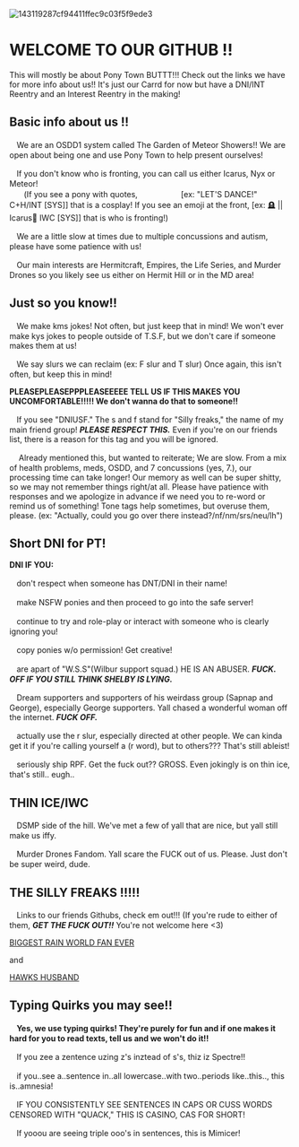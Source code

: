![143119287cf94411ffec9c03f5f9ede3](https://github.com/user-attachments/assets/5b21ef66-d93d-4aad-be70-1841e5fc1a88)


# WELCOME TO OUR GITHUB !!
This will mostly be about Pony Town BUTTT!!! Check out the links we have for more info about us!! It's just our Carrd for now but have a DNI/INT Reentry and an Interest Reentry in the making!
## Basic info about us !!
ㅤWe are an OSDD1 system called The Garden of Meteor Showers!! We are open about being one and use Pony Town to help present ourselves!

ㅤIf you don't know who is fronting, you can call us either Icarus, Nyx or Meteor!        
ㅤㅤ(If you see a pony with quotes,ㅤㅤㅤㅤㅤㅤ[ex: "LET'S DANCE!" C+H/INT [SYS]] that is a cosplay! If you see an emoji at the front, [ex: 🪦 || Icarus🔪 IWC [SYS]] that is who is fronting!)

ㅤWe are a little slow at times due to multiple concussions and autism, please have some patience with us!

ㅤOur main interests are Hermitcraft, Empires, the Life Series, and Murder Drones so you likely see us either on Hermit Hill or in the MD area!

## Just so you know!!
ㅤWe make kms jokes! Not often, but just keep that in mind! We won't ever make kys jokes to people outside of T.S.F, but we don't care if someone makes them at us!

ㅤWe say slurs we can reclaim (ex: F slur and T slur) Once again, this isn't often, but keep this in mind!

**PLEASEPLEASEPPPLEASEEEEE TELL US IF THIS MAKES YOU UNCOMFORTABLE!!!!! We don't wanna do that to someone!!**

ㅤIf you see "DNIUSF." The s and f stand for "Silly freaks," the name of my main friend group! ***PLEASE RESPECT THIS.*** Even if you're on our friends list, there is a reason for this tag and you will be ignored.

ㅤ Already mentioned this, but wanted to reiterate; We are slow. From a mix of health problems, meds, OSDD, and 7 concussions (yes, 7.), our processing time can take longer! Our memory as well can be super shitty, so we may not remember things right/at all. Please have patience with responses and we apologize in advance if we need you to re-word or remind us of something! Tone tags help sometimes, but overuse them, please. (ex: "Actually, could you go over there instead?/nf/nm/srs/neu/lh")

## Short DNI for PT!

**DNI IF YOU:**

ㅤdon't respect when someone has DNT/DNI in their name!

ㅤmake NSFW ponies and then proceed to go into the safe server!

ㅤcontinue to try and role-play or interact with someone who is clearly ignoring you!

ㅤcopy ponies w/o permission! Get creative!

ㅤare apart of "W.S.S"(Wilbur support squad.) HE IS AN ABUSER. ***FUCK. OFF IF YOU STILL THINK SHELBY IS LYING.***

ㅤDream supporters and supporters of his weirdass group (Sapnap and George), especially George supporters. Yall chased a wonderful woman off the internet. ***FUCK OFF.***

ㅤactually use the r slur, especially directed at other people. We can kinda get it if you're calling yourself a (r word), but to others??? That's still ableist!

ㅤseriously ship RPF. Get the fuck out?? GROSS. Even jokingly is on thin ice, that's still.. eugh..

## THIN ICE/IWC

ㅤDSMP side of the hill. We've met a few of yall that are nice, but yall still make us iffy.

ㅤMurder Drones Fandom. Yall scare the FUCK out of us. Please. Just don't be super weird, dude.

## THE SILLY FREAKS !!!!!
ㅤLinks to our friends Githubs, check em out!!! (If you're rude to either of them, ***GET THE FUCK OUT!!*** You're not welcome here <3)

[BIGGEST RAIN WORLD FAN EVER](https://github.com/lyraevergreen)

and

[HAWKS HUSBAND](https://github.com/birdsofafeatherr)

## Typing Quirks you may see!!

ㅤ**Yes, we use typing quirks! They're purely for fun and if one makes it hard for you to read texts, tell us and we won't do it!!**

ㅤIf you zee a zentence uzing z's inztead of s's, thiz iz Spectre!!

ㅤif you..see a..sentence in..all lowercase..with two..periods like..this.., this is..amnesia!

ㅤIF YOU CONSISTENTLY SEE SENTENCES IN CAPS OR CUSS WORDS CENSORED WITH "QUACK," THIS IS CASINO, CAS FOR SHORT!

ㅤIf yooou are seeing triple ooo's in sentences, this is Mimicer!
